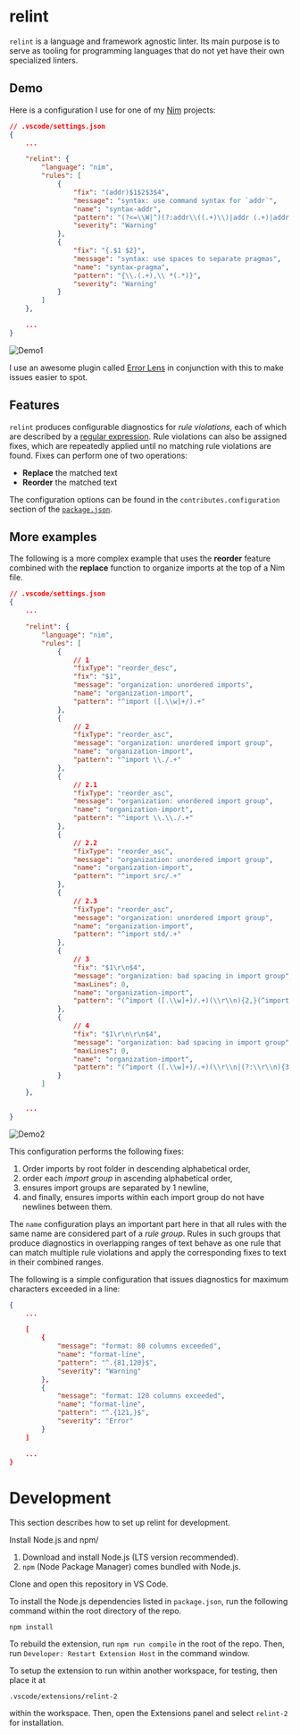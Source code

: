 # relint

`relint` is a language and framework agnostic linter. Its main purpose is to serve as tooling for programming languages that do not yet have their own specialized linters.

## Demo

Here is a configuration I use for one of my [Nim](https://nim-lang.org/) projects:

```json
// .vscode/settings.json
{
    ...

    "relint": {
        "language": "nim",
        "rules": [
            {
                "fix": "(addr)$1$2$3$4",
                "message": "syntax: use command syntax for `addr`",
                "name": "syntax-addr",
                "pattern": "(?<=\\W|^)(?:addr\\((.+)\\)|addr (.+)|addr: (.+)|(.+)\\.addr)",
                "severity": "Warning"
            },
            {
                "fix": "{.$1 $2}",
                "message": "syntax: use spaces to separate pragmas",
                "name": "syntax-pragma",
                "pattern": "{\\.(.+),\\ *(.*)}",
                "severity": "Warning"
            }
        ]
    },

    ...
}
```

![Demo1](assets/relint-demo1.gif?raw=true)

I use an awesome plugin called [Error Lens](https://marketplace.visualstudio.com/items?itemName=usernamehw.errorlens) in conjunction with this to make issues easier to spot.

## Features

`relint` produces configurable diagnostics for *rule violations*, each of which are described by a [regular expression](https://www.regular-expressions.info/). Rule violations can also be assigned fixes, which are repeatedly applied until no matching rule violations are found. Fixes can perform one of two operations:

- **Replace** the matched text
- **Reorder** the matched text

The configuration options can be found in the `contributes.configuration` section of the [`package.json`](package.json).

## More examples

The following is a more complex example that uses the **reorder** feature combined with the **replace** function to organize imports at the top of a Nim file.

```json
// .vscode/settings.json
{
    ...

    "relint": {
        "language": "nim",
        "rules": [
            {
                // 1
                "fixType": "reorder_desc",
                "fix": "$1",
                "message": "organization: unordered imports",
                "name": "organization-import",
                "pattern": "^import ([.\\w]+/).+"
            },
            {
                // 2
                "fixType": "reorder_asc",
                "message": "organization: unordered import group",
                "name": "organization-import",
                "pattern": "^import \\./.+"
            },
            {
                // 2.1
                "fixType": "reorder_asc",
                "message": "organization: unordered import group",
                "name": "organization-import",
                "pattern": "^import \\.\\./.+"
            },
            {
                // 2.2
                "fixType": "reorder_asc",
                "message": "organization: unordered import group",
                "name": "organization-import",
                "pattern": "^import src/.+"
            },
            {
                // 2.3
                "fixType": "reorder_asc",
                "message": "organization: unordered import group",
                "name": "organization-import",
                "pattern": "^import std/.+"
            },
            {
                // 3
                "fix": "$1\r\n$4",
                "message": "organization: bad spacing in import group",
                "maxLines": 0,
                "name": "organization-import",
                "pattern": "(^import ([.\\w]+)/.+)(\\r\\n){2,}(^import \\2/.+)"
            },
            {
                // 4
                "fix": "$1\r\n\r\n$4",
                "message": "organization: bad spacing in import group",
                "maxLines": 0,
                "name": "organization-import",
                "pattern": "(^import ([.\\w]+)/.+)(\\r\\n|(?:\\r\\n){3,})(^import (?!\\2/).+)"
            }
        ]
    },

    ...
}
```

![Demo2](assets/relint-demo2.gif?raw=true)

This configuration performs the following fixes:

1. Order imports by root folder in descending alphabetical order,
1. order each *import group* in ascending alphabetical order,
1. ensures import groups are separated by 1 newline,
1. and finally, ensures imports within each import group do not have newlines between them.

The `name` configuration plays an important part here in that all rules with the same name are considered part of a *rule group*. Rules in such groups that produce diagnostics in overlapping ranges of text behave as one rule that can match multiple rule violations and apply the corresponding fixes to text in their combined ranges.

The following is a simple configuration that issues diagnostics for maximum characters exceeded in a line:

```json
{
    ...

    [
        {
            "message": "format: 80 columns exceeded",
            "name": "format-line",
            "pattern": "^.{81,120}$",
            "severity": "Warning"
        },
        {
            "message": "format: 120 columns exceeded",
            "name": "format-line",
            "pattern": "^.{121,}$",
            "severity": "Error"
        }
    ]

    ...
}
```

# Development

This section describes how to set up relint for development.

Install Node.js and npm/

1. Download and install Node.js (LTS version recommended).
1. `npm` (Node Package Manager) comes bundled with Node.js.

Clone and open this repository in VS Code.

To install the Node.js dependencies listed in `package.json`, run the following command within the root directory of the repo. 
```
npm install
```

<!-- TODO: Finish developement setup. -->

To rebuild the extension, run `npm run compile` in the root of the repo. 
Then, run `Developer: Restart Extension Host` in the command window. 

To setup the extension to run within another workspace, for testing, then place it at 
```
.vscode/extensions/relint-2
```
within the workspace. 
Then, open the Extensions panel and select `relint-2` for installation.